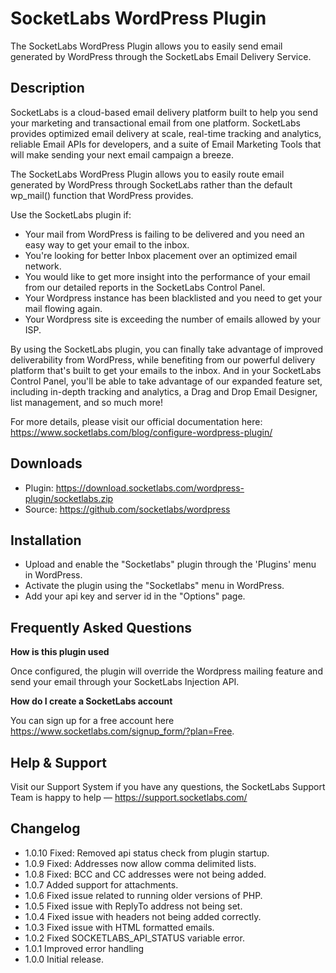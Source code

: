 # SocketLabs WordPress Plugin

The SocketLabs WordPress Plugin allows you to easily send email generated by WordPress through the SocketLabs Email Delivery Service.

## Description
SocketLabs is a cloud-based email delivery platform built to help you send your marketing and transactional email from one platform. SocketLabs provides optimized email delivery at scale, real-time tracking and analytics, reliable Email APIs for developers, and a suite of Email Marketing Tools that will make sending your next email campaign a breeze. 

The SocketLabs WordPress Plugin allows you to easily route email generated by WordPress through SocketLabs rather than the default wp_mail() function that WordPress provides. 

Use the SocketLabs plugin if:

* Your mail from WordPress is failing to be delivered and you need an easy way to get your email to the inbox.
* You're looking for better Inbox placement over an optimized email network.
* You would like to get more insight into the performance of your email from our detailed reports in the SocketLabs Control Panel.
* Your Wordpress instance has been blacklisted and you need to get your mail flowing again.
* Your Wordpress site is exceeding the number of emails allowed by your ISP.

By using the SocketLabs plugin, you can finally take advantage of improved deliverability from WordPress, while benefiting from our powerful delivery platform that's built to get your emails to the inbox. And in your SocketLabs Control Panel, you'll be able to take advantage of our expanded feature set, including in-depth tracking and analytics, a Drag and Drop Email Designer, list management, and so much more!

For more details, please visit our official documentation here:
https://www.socketlabs.com/blog/configure-wordpress-plugin/

## Downloads

* Plugin: https://download.socketlabs.com/wordpress-plugin/socketlabs.zip
* Source: https://github.com/socketlabs/wordpress

## Installation
* Upload and enable the \"Socketlabs\" plugin through the 'Plugins' menu in WordPress. 
* Activate the plugin using the \"Socketlabs\" menu in WordPress.
* Add your api key and server id in the \"Options\" page.

## Frequently Asked Questions

**How is this plugin used**

Once configured, the plugin will override the Wordpress mailing feature and send your email through your SocketLabs Injection API.

**How do I create a SocketLabs account**

You can sign up for a free account here https://www.socketlabs.com/signup_form/?plan=Free.

## Help & Support 

Visit our Support System if you have any questions, the SocketLabs Support Team is happy to help — https://support.socketlabs.com/

## Changelog 
* 1.0.10 Fixed: Removed api status check from plugin startup.
* 1.0.9 Fixed: Addresses now allow comma delimited lists.
* 1.0.8 Fixed: BCC and CC addresses were not being added.
* 1.0.7 Added support for attachments.
* 1.0.6 Fixed issue related to running older versions of PHP.
* 1.0.5 Fixed issue with ReplyTo address not being set.
* 1.0.4 Fixed issue with headers not being added correctly.
* 1.0.3 Fixed issue with HTML formatted emails.
* 1.0.2 Fixed SOCKETLABS_API_STATUS variable error.
* 1.0.1 Improved error handling
* 1.0.0 Initial release.
